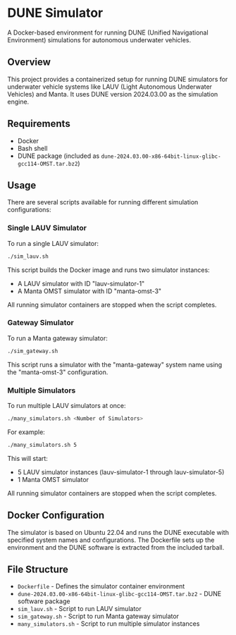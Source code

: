 # DUNE Simulator

A Docker-based environment for running DUNE (Unified Navigational Environment) simulations for autonomous underwater vehicles.

## Overview

This project provides a containerized setup for running DUNE simulators for underwater vehicle systems like LAUV (Light Autonomous Underwater Vehicles) and Manta. It uses DUNE version 2024.03.00 as the simulation engine.

## Requirements

- Docker
- Bash shell
- DUNE package (included as `dune-2024.03.00-x86-64bit-linux-glibc-gcc114-OMST.tar.bz2`)

## Usage

There are several scripts available for running different simulation configurations:

### Single LAUV Simulator

To run a single LAUV simulator:

```bash
./sim_lauv.sh
```

This script builds the Docker image and runs two simulator instances:
- A LAUV simulator with ID "lauv-simulator-1"
- A Manta OMST simulator with ID "manta-omst-3"

All running simulator containers are stopped when the script completes.

### Gateway Simulator

To run a Manta gateway simulator:

```bash
./sim_gateway.sh
```

This script runs a simulator with the "manta-gateway" system name using the "manta-omst-3" configuration.

### Multiple Simulators

To run multiple LAUV simulators at once:

```bash
./many_simulators.sh <Number of Simulators>
```

For example:
```bash
./many_simulators.sh 5
```

This will start:
- 5 LAUV simulator instances (lauv-simulator-1 through lauv-simulator-5)
- 1 Manta OMST simulator

All running simulator containers are stopped when the script completes.

## Docker Configuration

The simulator is based on Ubuntu 22.04 and runs the DUNE executable with specified system names and configurations. The Dockerfile sets up the environment and the DUNE software is extracted from the included tarball.

## File Structure

- `Dockerfile` - Defines the simulator container environment
- `dune-2024.03.00-x86-64bit-linux-glibc-gcc114-OMST.tar.bz2` - DUNE software package
- `sim_lauv.sh` - Script to run LAUV simulator
- `sim_gateway.sh` - Script to run Manta gateway simulator
- `many_simulators.sh` - Script to run multiple simulator instances
